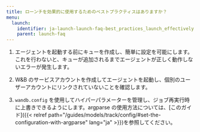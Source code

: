 ```yaml
---
title: ローンチを効果的に使用するためのベストプラクティスはありますか？
menu:
  launch:
    identifier: ja-launch-launch-faq-best_practices_launch_effectively
    parent: launch-faq
---
```


1. エージェントを起動する前にキューを作成し、簡単に設定を可能にします。これを行わないと、キューが追加されるまでエージェントが正しく動作しないエラーが発生します。

2. W&B のサービスアカウントを作成してエージェントを起動し、個別のユーザーアカウントにリンクされていないことを確認します。

3. `wandb.config` を使用してハイパーパラメーターを管理し、ジョブ再実行時に上書きできるようにします。argparse の使用方法については、[このガイド]({{< relref path="/guides/models/track/config/#set-the-configuration-with-argparse" lang="ja" >}})を参照してください。